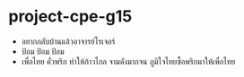 # project-cpe-g15

- อยากกลับบ้านแล้วอาจารย์โรเจอร์
- ป้อม ป้อม ป้อม
- เพื่อไทย คั่วพริก ทำให้ก้าวไกล จามดังมากจน ภูมิใจไทยซื้อพริกมาให้เพื่อไทย
